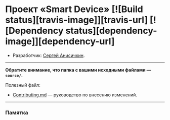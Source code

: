# Проект «Smart Device» [![Build status][travis-image]][travis-url] [![Dependency status][dependency-image]][dependency-url]

* Разработчик: [Сергей Анисичкин](https://up.htmlacademy.ru/adaptive/17/user/565323).

---

**Обратите внимание, что папка с вашими исходными файлами — `source/`.**

Полезный файл:

- [Contributing.md](Contributing.md) — руководство по внесению изменений.


---

### Памятка
